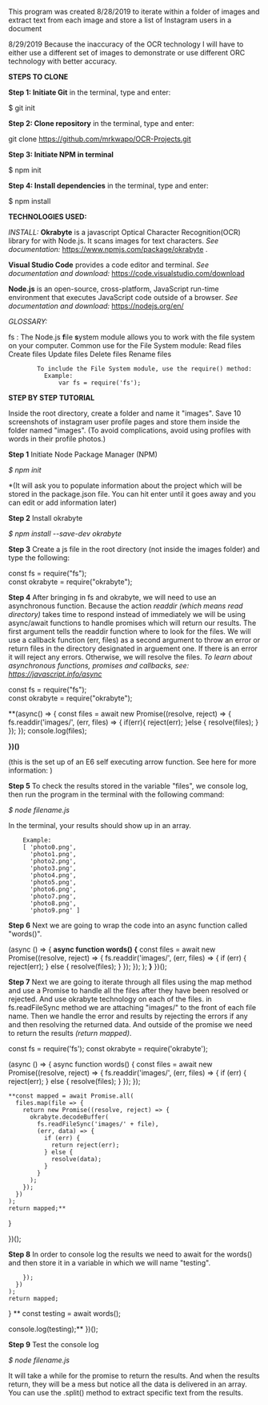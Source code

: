 This program was created 8/28/2019  to iterate within a folder of images and extract text from each image and store a list of Instagram users in a document

8/29/2019 Because the inaccuracy of the OCR technology I will have to either use a different set of images to demonstrate or use different ORC technology with better accuracy. 

**STEPS TO CLONE**

**Step 1: Initiate Git** in the terminal, type and enter:

$ git init

**Step 2: Clone repository** in the terminal, type and enter:

git clone https://github.com/mrkwapo/OCR-Projects.git

**Step 3: Initiate NPM in terminal**

$ npm init



**Step 4: Install dependencies** in the terminal, type and enter:

$ npm install


**TECHNOLOGIES USED:**

*INSTALL:*
**Okrabyte** is a javascript Optical Character Recognition(OCR) library for with Node.js. It scans images for text characters. 
*See documentation:* https://www.npmjs.com/package/okrabyte .

**Visual Studio Code** provides a code editor and terminal. 
*See documentation and download:* https://code.visualstudio.com/download

**Node.js** is an open-source, cross-platform, JavaScript run-time environment that executes JavaScript code outside of a browser.
  *See documentation and download:* https://nodejs.org/en/ 
  
  
  *GLOSSARY:*
  
  fs : The Node.js **f**ile **s**ystem module allows you to work with the file system on your computer.
            Common use for the File System module:
                  Read files
                  Create files
                  Update files
                  Delete files
                  Rename files

            To include the File System module, use the require() method:
              Example: 
                  var fs = require('fs');

**STEP BY STEP TUTORIAL**

Inside the root directory, create a folder and name it "images". Save 10 screenshots of instagram user profile pages and store them inside the folder named "images". (To avoid complications, avoid using profiles with words in their profile photos.)


**Step 1** Initiate Node Package Manager (NPM)

*$ npm init*

*(It will ask you to populate information about the project which will be stored in the package.json file. You can hit enter until it goes away and you can edit or add information later)

**Step 2** Install okrabyte

*$ npm install --save-dev okrabyte*

**Step 3** Create a js file in the root directory (not inside the images folder) and type the following:

const fs = require("fs");  
const okrabyte = require("okrabyte");



**Step 4**
After bringing in fs and okrabyte, we will need to use an asynchronous function. Because the action *readdir (which means read directory)* takes time to respond instead of immediately we will be using async/await functions to handle promises which will return our results. The first argument tells the readdir function where to look for the files. We will use a callback function (err, files) as a second argument to throw an error or return files in the directory designated in arguement one. If there is an error it will reject any errors. Otherwise, we will resolve the files. *To learn about asynchronous functions, promises and callbacks, see:  https://javascript.info/async*

const fs = require("fs");  
const okrabyte = require("okrabyte");

**(async() => {
  const files = await new Promise((resolve, reject) => {
    fs.readdir('images/', (err, files) => {
      if(err){
        reject(err);
      }else {
        resolve(files);
      }
    });
  });
  console.log(files);

**})()** 

(this is the set up of an E6 self executing arrow function. See here for more information: )

**Step 5**
To check the results stored in the variable "files", we console log, then run the program in the terminal with the following command:

*$ node filename.js*

In the terminal, your results should show up in an array.

        Example:
        [ 'photo0.png',
          'photo1.png',
          'photo2.png',
          'photo3.png',
          'photo4.png',
          'photo5.png',
          'photo6.png',
          'photo7.png',
          'photo8.png',
          'photo9.png' ]


**Step 6**
Next we are going to wrap the code into an async function called "words()".

(async () => {
  **async function words() {**
    const files = await new Promise((resolve, reject) => {
      fs.readdir('images/', (err, files) => {
        if (err) {
          reject(err);
        } else {
          resolve(files);
        }
      });
    });
   );
   **}**
  })();

**Step 7**
Next we are going to iterate through all files using the map method and use a Promise to handle all the files after they have been resolved or rejected. And use okrabyte technology on each of the files. in fs.readFileSync method we are attaching "images/" to the front of each file name. Then we handle the error and results by rejecting the errors if any and then resolving the returned data. And outside of the promise we need to return the results *(return mapped)*.

const fs = require('fs');
const okrabyte = require('okrabyte');

(async () => {
  async function words() {
    const files = await new Promise((resolve, reject) => {
      fs.readdir('images/', (err, files) => {
        if (err) {
          reject(err);
        } else {
          resolve(files);
        }
      });
    });

    **const mapped = await Promise.all(
      files.map(file => {
        return new Promise((resolve, reject) => {
          okrabyte.decodeBuffer(
            fs.readFileSync('images/' + file),
            (err, data) => {
              if (err) {
                return reject(err);
              } else {
                resolve(data);
              }
            }
          );
        });
      })
    );
    return mapped;**
  }

})();

**Step 8**
In order to console log the results we need to await for the words() and then store it in a variable in which we will name "testing".

        });
      })
    );
    return mapped;
  }
 ** const testing = await words();

  console.log(testing);**
})();

**Step 9** Test the console log

*$ node filename.js*

It will take a while for the promise to return the results. And when the results return, they will be a mess but notice all the data is delivered in an array. You can use the .split() method to extract specific text from the results.


